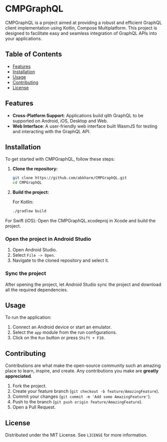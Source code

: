 # CMPGraphQL

CMPGraphQL is a project aimed at providing a robust and efficient GraphQL client implementation using Kotlin, Compose Multiplatform. This project is designed to facilitate easy and seamless integration of GraphQL APIs into your applications.

## Table of Contents

- [Features](#features)
- [Installation](#installation)
- [Usage](#usage)
- [Contributing](#contributing)
- [License](#license)

## Features

- **Cross-Platform Support**: Applications build qith GraphQL to be supported on Android, iOS, Desktop and Web.
- **Web Interface**: A user-friendly web interface built WasmJS for testing and interacting with the GraphQL API.

## Installation

To get started with CMPGraphQL, follow these steps:

1. **Clone the repository:**

   ```bash
   git clone https://github.com/abkhare/CMPGraphQL.git
   cd CMPGraphQL

2. **Build the project:**

   For Kotlin:
   ```bash
   ./gradlew build
   ```
  For Swift (iOS):
  Open the CMPGraphQL.xcodeproj in Xcode and build the project.

### Open the project in Android Studio

1. Open Android Studio.
2. Select `File -> Open`.
3. Navigate to the cloned repository and select it.

### Sync the project

After opening the project, let Android Studio sync the project and download all the required dependencies.

## Usage

To run the application:

1. Connect an Android device or start an emulator.
2. Select the `app` module from the run configurations.
3. Click on the `Run` button or press `Shift + F10`.

## Contributing

Contributions are what make the open-source community such an amazing place to learn, inspire, and create. Any contributions you make are **greatly appreciated**.

1. Fork the project.
2. Create your feature branch (`git checkout -b feature/AmazingFeature`).
3. Commit your changes (`git commit -m 'Add some AmazingFeature'`).
4. Push to the branch (`git push origin feature/AmazingFeature`).
5. Open a Pull Request.

## License

Distributed under the MIT License. See `LICENSE` for more information.
  
